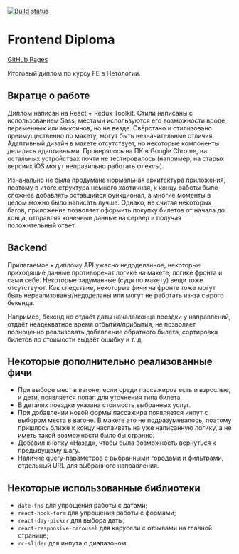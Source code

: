 [![Build status](https://ci.appveyor.com/api/projects/status/du89x7cf1iemqvgj?svg=true)](https://ci.appveyor.com/project/LiquidAssContainer/fe-diploma)

# Frontend Diploma

[GitHub Pages](https://liquidasscontainer.github.io/fe-diploma)

Итоговый диплом по курсу FE в Нетологии.

## Вкратце о работе

Диплом написан на React + Redux Toolkit. Стили написаны с использованием Sass, местами используются его возможности вроде переменных или миксинов, но не везде. Свёрстано и стилизовано преимущественно по макету, могут быть незначительные отличия. Адаптивный дизайн в макете отсутствует, но некоторые компоненты делались адаптивными. Проверялось на ПК в Google Chrome, на остальных устройствах почти не тестировалось (например, на старых версиях iOS могут неправильно работать флексы).

Изначально не была продумана нормальная архитектура приложения, поэтому в итоге структура немного хаотичная, к концу работы было сложнее добавлять оставшийся функционал, а многие моменты в целом можно было написать лучше. Однако, не считая некоторых багов, приложение позволяет оформить покупку билетов от начала до конца, отправляя конечные данные на сервер и получая положительный ответ.

## Backend

Прилагаемое к диплому API ужасно недоделанное, некоторые приходящие данные противоречат логике на макете, логике фронта и сами себе. Некоторые задуманные (судя по макету) вещи тоже отсутствуют. Как следствие, некоторые фичи на фронте тоже могут быть нереализованы/недоделаны или могут не работать из-за сырого бекенда.

Например, бекенд не отдаёт даты начала/конца поездки у направлений, отдаёт неадекватное время отбытия/прибытия, не позволяет полноценно реализовать добавление обратного билета, сортировка билетов по стоимости выдаёт ошибку и т. д.

## Некоторые дополнительно реализованные фичи

- При выборе мест в вагоне, если среди пассажиров есть и взрослые, и дети, появляется попап для уточнения типа билета.
- В деталях поездки указана стоимость выбранных услуг.
- При добавлении новой формы пассажира появляется инпут с выбором места в вагоне. В макете это не подразумевалось, поэтому пришлось ближе к концу наслаивать на уже написанную логику, а не иметь такой возможности было бы странно.
- Добавил кнопку «Назад», чтобы была возможность вернуться к предыдущему шагу.
- Наличие query-параметров с выбранными городами и фильтрами, отдельный URL для выбранного направления.

## Некоторые использованные библиотеки

- `date-fns` для упрощения работы с датами;
- `react-hook-form` для упрощения работы с формами;
- `react-day-picker` для выбора даты;
- `react-responsive-carousel` для карусели с отзывами на главной странице;
- `rc-slider` для инпута с диапазоном.

